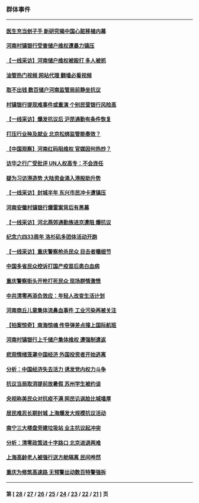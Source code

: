### 群体事件
---
#### [医生充当刽子手 新研究揭中国心脏移植内幕](../../pages/ncid279/n13772291.md?07040045) 
#### [河南村镇银行受害储户维权遭暴力镇压](../../pages/ncid279/n13770841.md?07040045) 
#### [【一线采访】河南储户维权被殴打 多人被抓](../../pages/ncid279/n13768629.md?07040045) 
#### [油管热门视频 网站代理 翻墙必看视频](http://209.222.30.114:81/youtube.html?07040045)
#### [取不出钱 数百储户河南监管局前静坐抗议](../../pages/ncid279/n13767198.md?07040045) 
#### [村镇银行提现难事件或重演 个别民营银行风险高](../../pages/ncid279/n13764495.md?07040045) 
#### [【一线采访】爆发抗议后 沪昆通勤有条件恢复](../../pages/ncid279/n13763504.md?07040045) 
#### [打压行业殃及就业 北京松绑监管能奏效？](../../pages/ncid279/n13761130.md?07040045) 
#### [【中国观察】河南红码阻维权 官媒因何热炒？](../../pages/ncid279/n13760146.md?07040045) 
#### [访华之行广受批评 UN人权高专：不会连任](../../pages/ncid279/n13758655.md?07040045) 
#### [疑为习访港造势 大陆资金涌入港股助升势](../../pages/ncid279/n13756127.md?07040045) 
#### [【一线采访】封城半年 东兴市民冲卡遭镇压](../../pages/ncid279/n13754277.md?07040045) 
#### [河南安徽村镇银行爆雷案背后有黑幕](../../pages/ncid279/n13754230.md?07040045) 
#### [【一线采访】河北燕郊通勤族进京遭阻 爆抗议](../../pages/ncid279/n13749999.md?07040045) 
#### [纪念六四33周年 洛杉矶多团体活动开跑](../../pages/ncid279/n13749760.md?07040045) 
#### [【一线采访】重庆警察枪杀民众 目击者曝细节](../../pages/ncid279/n13749360.md?07040045) 
#### [中国多省民众控诉打国产疫苗后患白血病](../../pages/ncid279/n13748740.md?07040045) 
#### [重庆警察街头开枪打死民众 现场群情激愤](../../pages/ncid279/n13749070.md?07040045) 
#### [中共清零再添负效应：年轻人改变生活计划](../../pages/ncid279/n13748102.md?07040045) 
#### [河南商丘儿童集体流鼻血事件 工业污染再被关注](../../pages/ncid279/n13747065.md?07040045) 
#### [【拍案惊奇】南海惊魂 传导弹差点撞上国际航班](../../pages/ncid279/n13746784.md?07040045) 
#### [河南村镇银行上千储户集体维权 遭强制遣返](../../pages/ncid279/n13743906.md?07040045) 
#### [悲观情绪笼罩中国经济 外国投资者开始逃离](../../pages/ncid279/n13743825.md?07040045) 
#### [分析：中国经济失去活力 诱发党内权力斗争](../../pages/ncid279/n13740219.md?07040045) 
#### [抗议当局取消提前放暑假 苏州学生被约谈](../../pages/ncid279/n13738981.md?07040045) 
#### [央视称美民众对抗疫不满 网民讥讽脸比城墙厚](../../pages/ncid279/n13738685.md?07040045) 
#### [居民难忍长期封城 上海爆发大规模抗议活动](../../pages/ncid279/n13724894.md?07040045) 
#### [南宁三大楼盘旁建垃圾站 业主抗议起冲突](../../pages/ncid279/n13723244.md?07040045) 
#### [分析：清零政策进十字路口 北京进退两难](../../pages/ncid279/n13722760.md?07040045) 
#### [上海高龄老人被强行送方舱隔离 民间哗然](../../pages/ncid279/n13717318.md?07040045) 
#### [重庆为修筑高速路 无预警出动数百特警强拆](../../pages/ncid279/n13716893.md?07040045) 

---
#### 第 [ [28](./28.md?07040045) / [27](./27.md?07040045) / [26](./26.md?07040045) / [25](./25.md?07040045) / [24](./24.md?07040045) / [23](./23.md?07040045) / [22](./22.md?07040045) / [21](./21.md?07040045) ] 页
